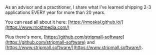 As an advisor and a practitioner, I  share what I’ve learned shipping 2-3 applications EVERY year for more than 20 years.  

You can read all about it here: [https://rmoskal.github.io/](https://www.mostmedia.com/)

Plus there's more, [https://github.com/stripmall-software](https://github.com/stripmall-software) and [https://www.stripmall.software/](https://www.stripmall.software/).
